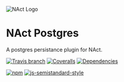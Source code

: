 ![NAct Logo](https://raw.githubusercontent.com/ncthbrt/nact/master/assets/logo.svg?sanitize=true)

# NAct Postgres
A postgres persistance plugin for NAct.

<!-- Badges -->
[![Travis branch](https://img.shields.io/travis/ncthbrt/nact-persistence-postgres.svg?style=flat-square)](https://travis-ci.org/ncthbrt/nact-persistence-postgres)
[![Coveralls](https://img.shields.io/coveralls/ncthbrt/nact-persistence-postgres.svg?style=flat-square)](https://coveralls.io/github/ncthbrt/nact-persistence-postgres) [![Dependencies](https://david-dm.org/ncthbrt/nact-persistence-postgres.svg?branch=master&style=flat-square)](https://david-dm.org/ncthbrt/nact-persistence-postgres) 

[![npm](https://img.shields.io/npm/v/nact-persistence-postgres.svg?style=flat-square)](https://www.npmjs.com/package/nact-persistence-postgres) [![js-semistandard-style](https://img.shields.io/badge/code%20style-semistandard-blue.svg?style=flat-square)](https://github.com/Flet/semistandard) 
